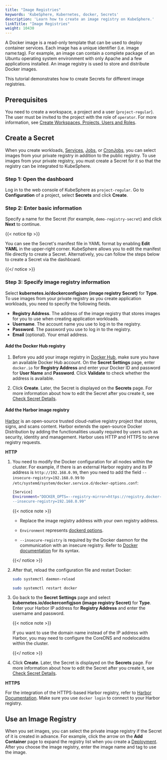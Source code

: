 ```yaml
---
title: "Image Registries"
keywords: 'KubeSphere, Kubernetes, docker, Secrets'
description: 'Learn how to create an image registry on KubeSphere.'
linkTitle: "Image Registries"
weight: 10430
---
```


A Docker image is a read-only template that can be used to deploy container services. Each image has a unique identifier (i.e. image name:tag). For example, an image can contain a complete package of an Ubuntu operating system environment with only Apache and a few applications installed. An image registry is used to store and distribute Docker images.

This tutorial demonstrates how to create Secrets for different image registries.

## Prerequisites

You need to create a workspace, a project and a user (`project-regular`). The user must be invited to the project with the role of `operator`. For more information, see [Create Workspaces, Projects, Users and Roles](../../../quick-start/create-workspace-and-project/).

## Create a Secret

When you create workloads, [Services](../../../project-user-guide/application-workloads/services/), [Jobs](../../../project-user-guide/application-workloads/jobs/), or [CronJobs](../../../project-user-guide/application-workloads/cronjobs/), you can select images from your private registry in addition to the public registry. To use images from your private registry, you must create a Secret for it so that the registry can be integrated to KubeSphere.

### Step 1: Open the dashboard

Log in to the web console of KubeSphere as `project-regular`. Go to **Configuration** of a project, select **Secrets** and click **Create**.

### Step 2: Enter basic information

Specify a name for the Secret (for example, `demo-registry-secret`) and click **Next** to continue.

{{< notice tip >}}

You can see the Secret's manifest file in YAML format by enabling **Edit YAML** in the upper-right corner. KubeSphere allows you to edit the manifest file directly to create a Secret. Alternatively, you can follow the steps below to create a Secret via the dashboard.

{{</ notice >}} 

### Step 3: Specify image registry information

Select **kubernetes.io/dockerconfigjson (image registry Secret)** for **Type**. To use images from your private registry as you create application workloads, you need to specify the following fields.

- **Registry Address**. The address of the image registry that stores images for you to use when creating application workloads.
- **Username**. The account name you use to log in to the registry.
- **Password**. The password you use to log in to the registry.
- **Email** (optional). Your email address.

#### Add the Docker Hub registry

1. Before you add your image registry in [Docker Hub](https://hub.docker.com/), make sure you have an available Docker Hub account. On the **Secret Settings** page, enter `docker.io` for **Registry Address** and enter your Docker ID and password for **User Name** and **Password**. Click **Validate** to check whether the address is available. 

2. Click **Create**. Later, the Secret is displayed on the **Secrets** page. For more information about how to edit the Secret after you create it, see [Check Secret Details](../../../project-user-guide/configuration/secrets/#check-secret-details).

#### Add the Harbor image registry

[Harbor](https://goharbor.io/) is an open-source trusted cloud-native registry project that stores, signs, and scans content. Harbor extends the open-source Docker Distribution by adding the functionalities usually required by users such as security, identity and management. Harbor uses HTTP and HTTPS to serve registry requests.

**HTTP**

1. You need to modify the Docker configuration for all nodes within the cluster. For example, if there is an external Harbor registry and its IP address is `http://192.168.0.99`, then you need to add the field `--insecure-registry=192.168.0.99` to `/etc/systemd/system/docker.service.d/docker-options.conf`:

   ```bash
   [Service]
   Environment="DOCKER_OPTS=--registry-mirror=https://registry.docker-cn.com --insecure-registry=10.233.0.0/18 --data-root=/var/lib/docker --log-opt max-size=50m --log-opt max-file=5 \
   --insecure-registry=192.168.0.99"
   ```

   {{< notice note >}} 

   - Replace the image registry address with your own registry address.

   - `Environment` represents [dockerd options](https://docs.docker.com/engine/reference/commandline/dockerd/).

   - `--insecure-registry` is required by the Docker daemon for the communication with an insecure registry. Refer to [Docker documentation](https://docs.docker.com/engine/reference/commandline/dockerd/#insecure-registries) for its syntax.

   {{</ notice >}}

2. After that, reload the configuration file and restart Docker:

   ```bash
   sudo systemctl daemon-reload
   ```

   ```bash
   sudo systemctl restart docker
   ```

3. Go back to the **Secret Settings** page and select **kubernetes.io/dockerconfigjson (image registry Secret)** for **Type**. Enter your Harbor IP address for **Registry Address** and enter the username and password.

   {{< notice note >}} 

   If you want to use the domain name instead of the IP address with Harbor, you may need to configure the CoreDNS and nodelocaldns within the cluster.

   {{</ notice >}} 
   
4. Click **Create**. Later, the Secret is displayed on the **Secrets** page. For more information about how to edit the Secret after you create it, see [Check Secret Details](../../../project-user-guide/configuration/secrets/#check-secret-details).

**HTTPS**

For the integration of the HTTPS-based Harbor registry, refer to [Harbor Documentation](https://goharbor.io/docs/1.10/install-config/configure-https/). Make sure you use `docker login` to connect to your Harbor registry.

## Use an Image Registry

When you set images, you can select the private image registry if the Secret of it is created in advance. For example, click the arrow on the **Add Container** page to expand the registry list when you create a [Deployment](../../../project-user-guide/application-workloads/deployments/). After you choose the image registry, enter the image name and tag to use the image.
